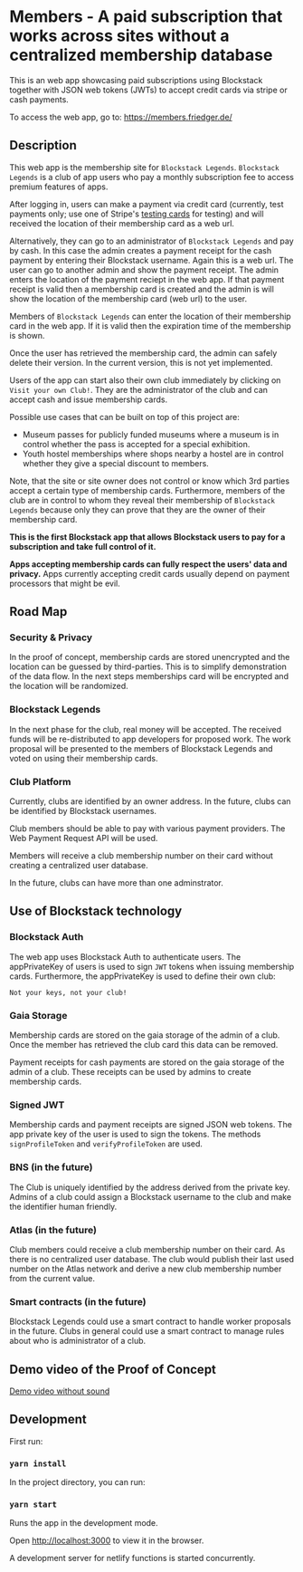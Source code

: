 # Members - A paid subscription that works across sites without a centralized membership database

This is an web app showcasing paid subscriptions using Blockstack together with JSON web tokens (JWTs) to accept credit cards via stripe or cash payments.

To access the web app, go to: https://members.friedger.de/

## Description

This web app is the membership site for `Blockstack Legends`. `Blockstack Legends` is a club of app users who pay a monthly subscription fee to access premium features of apps.

After logging in, users can make a payment via credit card (currently, test payments only; use one of Stripe's [testing cards](https://stripe.com/docs/testing#cards) for testing) and will received the location of their membership card as a web url.

Alternatively, they can go to an administrator of `Blockstack Legends` and pay by cash. In this case the admin creates a payment receipt for the cash payment by entering their Blockstack username. Again this is a web url. The user can go to another admin and show the payment receipt. The admin enters the location of the payment reciept in the web app. If that payment receipt is valid then a membership card is created and the admin is will show the location of the membership card (web url) to the user.

Members of `Blockstack Legends` can enter the location of their membership card in the web app. If it is valid then the expiration time of the membership is shown.

Once the user has retrieved the membership card, the admin can safely delete their version. In the current version, this is not yet implemented.

Users of the app can start also their own club immediately by clicking on `Visit your own Club!`. They are the administrator of the club and can accept cash and issue membership cards.

Possible use cases that can be built on top of this project are:

- Museum passes for publicly funded museums where a museum is in control whether the pass is accepted for a special exhibition.
- Youth hostel memberships where shops nearby a hostel are in control whether they give a special discount to members.

Note, that the site or site owner does not control or know which 3rd parties accept a certain type of membership cards. Furthermore, members of the club are in control to whom they reveal their membership of `Blockstack Legends` because only they can prove that they are the owner of their membership card.

**This is the first Blockstack app that allows Blockstack users to pay for a subscription and take full control of it.**

**Apps accepting membership cards can fully respect the users' data and privacy.** Apps currently accepting credit cards usually depend on payment processors that might be evil.

## Road Map

### Security & Privacy

In the proof of concept, membership cards are stored unencrypted and the location can be guessed by third-parties. This is to simplify demonstration of the data flow. In the next steps memberships card will be encrypted and the location will be randomized.

### Blockstack Legends

In the next phase for the club, real money will be accepted. The received funds will be re-distributed to app developers for proposed work. The work proposal will be presented to the members of Blockstack Legends and voted on using their membership cards.

### Club Platform

Currently, clubs are identified by an owner address. In the future, clubs can be identified by Blockstack usernames.

Club members should be able to pay with various payment providers. The Web Payment Request API will be used.

Members will receive a club membership number on their card without creating a centralized user database.

In the future, clubs can have more than one adminstrator.

## Use of Blockstack technology

### Blockstack Auth

The web app uses Blockstack Auth to authenticate users. The appPrivateKey of users is used to sign `JWT` tokens when issuing membership cards. Furthermore, the appPrivateKey is used to define their own club:

```
Not your keys, not your club!
```

### Gaia Storage

Membership cards are stored on the gaia storage of the admin of a club. Once the member has retrieved the club card this data can be removed.

Payment receipts for cash payments are stored on the gaia storage of the admin of a club. These receipts can be used by admins to create membership cards.

### Signed JWT

Membership cards and payment receipts are signed JSON web tokens. The app private key of the user is used to sign the tokens. The methods `signProfileToken` and `verifyProfileToken` are used.

### BNS (in the future)

The Club is uniquely identified by the address derived from the private key. Admins of a club could assign a Blockstack username to the club and make the identifier human friendly.

### Atlas (in the future)

Club members could receive a club membership number on their card. As there is no centralized user database. The club would publish their last used number on the Atlas network and derive a new club membership number from the current value.

### Smart contracts (in the future)

Blockstack Legends could use a smart contract to handle worker proposals in the future. Clubs in general could use a smart contract to manage rules about who is administrator of a club.

## Demo video of the Proof of Concept

[Demo video without sound](https://youtu.be/QyD1WLWCD7E)

## Development

First run:

### `yarn install`

In the project directory, you can run:

### `yarn start`

Runs the app in the development mode.

Open [http://localhost:3000](http://localhost:3000) to view it in the browser.

A development server for netlify functions is started concurrently.
